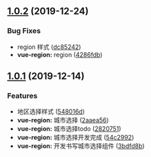 ## [1.0.2](https://github.com/halobear/npm-packages/compare/v1.0.2-alpha.1...v1.0.2) (2019-12-24)


### Bug Fixes

* region 样式 ([dc85242](https://github.com/halobear/npm-packages/commit/dc85242476c2b1f3eecfb18e3f752f3e4e179968))
* **vue-region:** region ([4286fdb](https://github.com/halobear/npm-packages/commit/4286fdb8fd55b0ccc06208d92ff76e7fed932e9f))



## [1.0.1](https://github.com/halobear/npm-packages/compare/v1.0.0...v1.0.1) (2019-12-14)


### Features

* 地区选择样式 ([548016d](https://github.com/halobear/npm-packages/commit/548016db2f1253bde34e90cec52f2be9d894abab))
* **vue-region:** 城市选择 ([2aaea56](https://github.com/halobear/npm-packages/commit/2aaea563b5492ff109973959e67d6c79522c412b))
* **vue-region:** 城市选择todo ([2820751](https://github.com/halobear/npm-packages/commit/28207513ecec496ae33479225ae0e711900b5644))
* **vue-region:** 城市选择开发完成 ([54c2992](https://github.com/halobear/npm-packages/commit/54c29921b1efb058073990a484ac86d19176666a))
* **vue-region:** 开发书写城市选择组件 ([3bdfd8b](https://github.com/halobear/npm-packages/commit/3bdfd8b95c0b8292d7941fcb034f9233d35d9c48))



